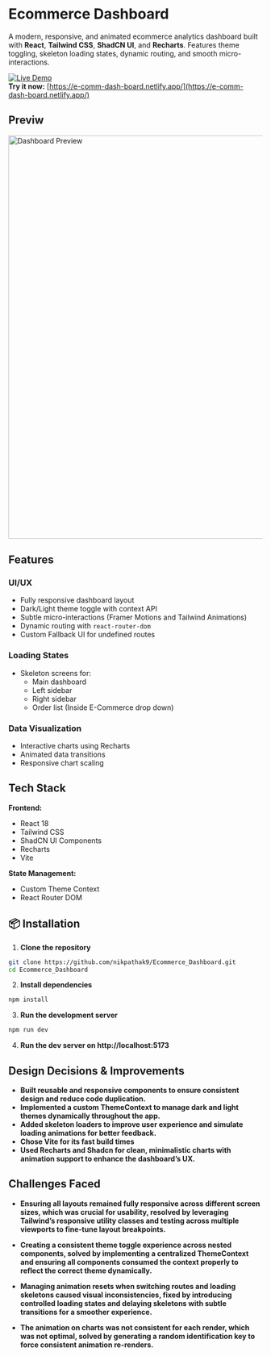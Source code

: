 # Ecommerce Dashboard

A modern, responsive, and animated ecommerce analytics dashboard built with **React**, **Tailwind CSS**, **ShadCN UI**, and **Recharts**. Features theme toggling, skeleton loading states, dynamic routing, and smooth micro-interactions.

[![Live Demo](https://img.shields.io/badge/🚀_Live_Demo-Open-blue?style=for-the-badge&logo=netlify)](https://e-comm-dash-board.netlify.app/)  
**Try it now:** [https://e-comm-dash-board.netlify.app/](https://e-comm-dash-board.netlify.app/)

## Previw
<img src="https://github.com/user-attachments/assets/6575cc67-c248-4c7a-9c5c-4dcfcb4dc0d8" alt="Dashboard Preview" width="800" />

## Features

### UI/UX
- Fully responsive dashboard layout
- Dark/Light theme toggle with context API
- Subtle micro-interactions (Framer Motions and Tailwind Animations)
- Dynamic routing with `react-router-dom`
- Custom Fallback UI for undefined routes

### Loading States
- Skeleton screens for:
  - Main dashboard
  - Left sidebar
  - Right sidebar
  - Order list (Inside E-Commerce drop down)

### Data Visualization
- Interactive charts using Recharts
- Animated data transitions
- Responsive chart scaling

## Tech Stack

**Frontend:**
- React 18
- Tailwind CSS
- ShadCN UI Components
- Recharts
- Vite

**State Management:**
- Custom Theme Context
- React Router DOM

## 📦 Installation

1. **Clone the repository**
  ```bash
  git clone https://github.com/nikpathak9/Ecommerce_Dashboard.git
  cd Ecommerce_Dashboard
  ```

2. **Install dependencies**
  ```bash
  npm install
  ```

3. **Run the development server**
  ```bash
  npm run dev
  ```

4. **Run the dev server on http://localhost:5173**

## Design Decisions & Improvements

- **Built reusable and responsive components to ensure consistent design and reduce code duplication.**
- **Implemented a custom ThemeContext to manage dark and light themes dynamically throughout the app.**
- **Added skeleton loaders to improve user experience and simulate loading animations for better feedback.**
- **Chose Vite for its fast build times**
- **Used Recharts and Shadcn for clean, minimalistic charts with animation support to enhance the dashboard’s UX.**

## Challenges Faced
- **Ensuring all layouts remained fully responsive across different screen sizes, which was crucial for usability, resolved by leveraging Tailwind’s responsive utility classes and testing across multiple viewports to fine-tune layout breakpoints.**

- **Creating a consistent theme toggle experience across nested components, solved by implementing a centralized ThemeContext and ensuring all components consumed the context properly to reflect the correct theme dynamically.**

- **Managing animation resets when switching routes and loading skeletons caused visual inconsistencies, fixed by introducing controlled loading states and delaying skeletons with subtle transitions for a smoother experience.**

- **The animation on charts was not consistent for each render, which was not optimal, solved by generating a random identification key to force consistent animation re-renders.**
